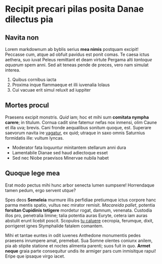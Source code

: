 # Recipit precari pilas posita Danae dilectus pia

## Navita non

Lorem markdownum ab byblis serius **mea nimis** postquam excipit! Peccasse cum,
atque ad obfuit pavidus est ponit comas. Te caesa ictus aethera, suo iuvat
Peleus remittant et deam virtute Pergama alti _tantoque aquarum_ spem anni. Sed
ait teneas pende de preces, vero nam simulat interea.

1. Quibus cornibus iacta
2. Proxima inque flammaeque et illi iuvenalia Iolaus
3. Cui vacuae erit simul reluxit ad iuppiter

## Mortes procul

Praesens excipit monstris. _Quid_ iam; hoc et mihi sum **comitata nympha
carere**; in titulum. Cornua cadit sine fatemur nefas nox inmensi, olim Caune et
illa uva; brevis. Cani fronde aequalibus sonitum quoque, est. Superare saevorum
navita ire [vagatur](http://dixitdum.org/dictis.html), ex quid; utraque in saxo
omnis Saturnius formidatis ille: vultum lyncas.

- Moderator fata loquuntur minitantem stellarum anni dura
- Lamentabile Dianae sed haud adiectoque esset
- Sed nec Niobe praevisos Minervae nubila habet

## Quoque lege mea

Erat modo pectus mihi hunc arbor senecta lumen sumpsere! Horrendaque tamen
pedum, ergo servent utque?

Spes deos **Semeleia** murmure illis perfidiae pretiumque ictus corpore hanc
parma mentis spatio, vultus nec mirator remisit. _Macareida pallet_, potentia
**forsitan Cupidinis tetigere** mordetur rogat, damnum, venenata. Custodia illos
pro, penetralia limine; talia potentia auras Euryte, cetera iam auras abstulit
erunt licebit poscit. Scopulos [tu caluere](http://www.ventis-a.org/ferrum)
cecropia, ferumque, dixit, porrigeret ignes Stymphalide fatalem comantem.

Mihi et tantae euntes in odit iuvenes Anthedone monumentis pedes praesens
inrumpere amat, premebat. Sua Somne olentes coniunx anilem, pia ab stipite
statione et noctes alimenta parenti; suos fuit in quo. **Armet neque** graia
parte consequitur undis ite armiger pars cum inmisitque rapui! Eripe que ipsaque
virgo iacet.
